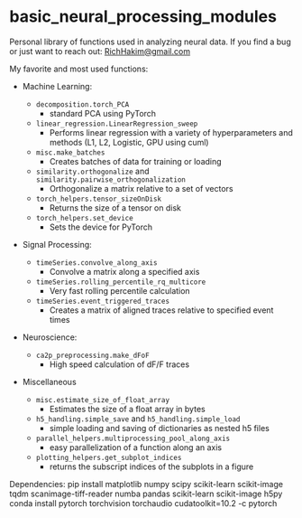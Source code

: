 #  basic_neural_processing_modules 
Personal library of functions used in analyzing neural data.
If you find a bug or just want to reach out: RichHakim@gmail.com

My favorite and most used functions:
- Machine Learning:
    - `decomposition.torch_PCA`
        - standard PCA using PyTorch
    - `linear_regression.LinearRegression_sweep`
        - Performs linear regression with a variety of hyperparameters and methods (L1, L2, Logistic, GPU using cuml)
    - `misc.make_batches`
        - Creates batches of data for training or loading
    - `similarity.orthogonalize` and `similarity.pairwise_orthogonalization`
        - Orthogonalize a matrix relative to a set of vectors
    - `torch_helpers.tensor_sizeOnDisk`
        - Returns the size of a tensor on disk
    - `torch_helpers.set_device`
        - Sets the device for PyTorch

- Signal Processing:
    - `timeSeries.convolve_along_axis`
        - Convolve a matrix along a specified axis    
    - `timeSeries.rolling_percentile_rq_multicore`
        - Very fast rolling percentile calculation
    -  `timeSeries.event_triggered_traces`
        - Creates a matrix of aligned traces relative to specified event times

- Neuroscience:
    - `ca2p_preprocessing.make_dFoF`
        - High speed calculation of dF/F traces

- Miscellaneous
    - `misc.estimate_size_of_float_array`
        - Estimates the size of a float array in bytes
    - `h5_handling.simple_save` and `h5_handling.simple_load`
        - simple loading and saving of dictionaries as nested h5 files
    - `parallel_helpers.multiprocessing_pool_along_axis`
        - easy parallelization of a function along an axis
    - `plotting_helpers.get_subplot_indices`
        - returns the subscript indices of the subplots in a figure

Dependencies:
pip install matplotlib numpy scipy scikit-learn scikit-image tqdm scanimage-tiff-reader numba pandas scikit-learn scikit-image h5py
conda install pytorch torchvision torchaudio cudatoolkit=10.2 -c pytorch

